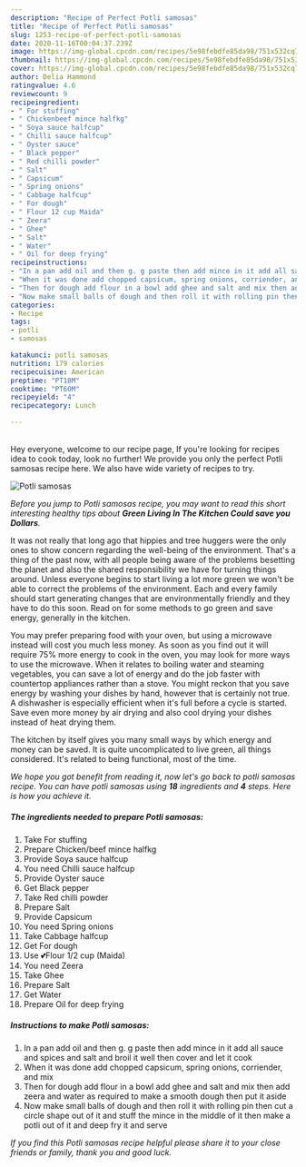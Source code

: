 ```yaml
---
description: "Recipe of Perfect Potli samosas"
title: "Recipe of Perfect Potli samosas"
slug: 1253-recipe-of-perfect-potli-samosas
date: 2020-11-16T00:04:37.239Z
image: https://img-global.cpcdn.com/recipes/5e98febdfe85da98/751x532cq70/potli-samosas-recipe-main-photo.jpg
thumbnail: https://img-global.cpcdn.com/recipes/5e98febdfe85da98/751x532cq70/potli-samosas-recipe-main-photo.jpg
cover: https://img-global.cpcdn.com/recipes/5e98febdfe85da98/751x532cq70/potli-samosas-recipe-main-photo.jpg
author: Delia Hammond
ratingvalue: 4.6
reviewcount: 9
recipeingredient:
- " For stuffing"
- " Chickenbeef mince halfkg"
- " Soya sauce halfcup"
- " Chilli sauce halfcup"
- " Oyster sauce"
- " Black pepper"
- " Red chilli powder"
- " Salt"
- " Capsicum"
- " Spring onions"
- " Cabbage halfcup"
- " For dough"
- " Flour 12 cup Maida"
- " Zeera"
- " Ghee"
- " Salt"
- " Water"
- " Oil for deep frying"
recipeinstructions:
- "In a pan add oil and then g. g paste then add mince in it add all sauce and spices and salt and broil it well then cover and let it cook"
- "When it was done add chopped capsicum, spring onions, corriender, and mix"
- "Then for dough add flour in a bowl add ghee and salt and mix then add zeera and water as required to make a smooth dough then put it aside"
- "Now make small balls of dough and then roll it with rolling pin then cut a circle shape out of it and stuff the mince in the middle of it then make a potli out of it and deep fry it and serve"
categories:
- Recipe
tags:
- potli
- samosas

katakunci: potli samosas 
nutrition: 179 calories
recipecuisine: American
preptime: "PT18M"
cooktime: "PT60M"
recipeyield: "4"
recipecategory: Lunch

---
```

<br>
Hey everyone, welcome to our recipe page, If you're looking for recipes idea to cook today, look no further! We provide you only the perfect Potli samosas recipe here. We also have wide variety of recipes to try.
<br>


![Potli samosas](https://img-global.cpcdn.com/recipes/5e98febdfe85da98/751x532cq70/potli-samosas-recipe-main-photo.jpg)

<i>Before you jump to Potli samosas recipe, you may want to read this short interesting healthy tips about 
<strong>Green Living In The Kitchen Could save you Dollars</strong>.</i>
</br>

It was not really that long ago that hippies and tree huggers were the only ones to show concern regarding the well-being of the environment. That's a thing of the past now, with all people being aware of the problems besetting the planet and also the shared responsibility we have for turning things around. Unless everyone begins to start living a lot more green we won't be able to correct the problems of the environment. Each and every family should start generating changes that are environmentally friendly and they have to do this soon. Read on for some methods to go green and save energy, generally in the kitchen.

You may prefer preparing food with your oven, but using a microwave instead will cost you much less money. As soon as you find out it will require 75% more energy to cook in the oven, you may look for more ways to use the microwave. When it relates to boiling water and steaming vegetables, you can save a lot of energy and do the job faster with countertop appliances rather than a stove. You might reckon that you save energy by washing your dishes by hand, however that is certainly not true. A dishwasher is especially efficient when it's full before a cycle is started. Save even more money by air drying and also cool drying your dishes instead of heat drying them.

The kitchen by itself gives you many small ways by which energy and money can be saved. It is quite uncomplicated to live green, all things considered. It's related to being functional, most of the time.


<i>We hope you got benefit from reading it, now let's go back to potli samosas recipe. You can have potli samosas using <strong>18</strong> ingredients and <strong>4</strong> steps. Here is how you achieve it.
</i>

##### The ingredients needed to prepare Potli samosas:

1. Take  For stuffing
1. Prepare  Chicken/beef mince halfkg
1. Provide  Soya sauce halfcup
1. You need  Chilli sauce halfcup
1. Provide  Oyster sauce
1. Get  Black pepper
1. Take  Red chilli powder
1. Prepare  Salt
1. Provide  Capsicum
1. You need  Spring onions
1. Take  Cabbage halfcup
1. Get  For dough
1. Use  💕Flour 1/2 cup (Maida)
1. You need  Zeera
1. Take  Ghee
1. Prepare  Salt
1. Get  Water
1. Prepare  Oil for deep frying


##### Instructions to make Potli samosas:

1. In a pan add oil and then g. g paste then add mince in it add all sauce and spices and salt and broil it well then cover and let it cook
1. When it was done add chopped capsicum, spring onions, corriender, and mix
1. Then for dough add flour in a bowl add ghee and salt and mix then add zeera and water as required to make a smooth dough then put it aside
1. Now make small balls of dough and then roll it with rolling pin then cut a circle shape out of it and stuff the mince in the middle of it then make a potli out of it and deep fry it and serve


<i>If you find this Potli samosas recipe helpful please share it to your close friends or family, thank you and good luck.</i>
